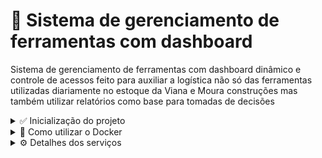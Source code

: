 # 📌 Sistema de gerenciamento de ferramentas com dashboard

Sistema de gerenciamento de ferramentas com dashboard dinâmico e controle de acessos
feito para auxiliar a logística não só das ferramentas utilizadas diariamente no estoque da 
Viana e Moura construções mas também utilizar relatórios como base para tomadas de decisões

<details>
  <summary>✅ Inicialização do projeto</summary>
  <hr/>
  Para facilitar a inicialização desse projeto, foi feito um docker-compose que roda toda a aplicação por um comando no terminal, para rodar o comando, é necessário que possua o <a href="https://docs.docker.com/engine/install/ubuntu/" target="_blank">Docker</a> em sua máquina. Caso queira utilizar a aplicação sem docker, basta preencher as variáveis de ambiente.
</details>

<details>
  <summary>🐳 Como utilizar o Docker</summary>
  <hr/>
  
  1. Clone o repositório
  
  ```sh
    git clone git@github.com:victorbr988/Viana-e-moura-manager-tools.git
  ```
  
  2. Intale as dependências
  
  ```sh
    npm install
  ```
  
  3. Utilize o comando para criar os contêineres
  
  ```sh
    npm run deploy:docker
  ```
  <p>Este comando irá criar os contêineres necessários, frontend, backend e banco de dados. Também irá popular o banco de dados com todas as tabelas necessárias</p> 
  ⚠️ <strong>O comando deve ser digitado no terminal da pasta principal do projeto.</strong>
</details>

<details>
  <summary>⚙️ Detalhes dos serviços</summary>
   <br />
   
  <table>
    <tr>
      <th>Serviço</th>
      <th>Porta</th>
    </tr>
    <tr>
      <td>Backend</td>
      <td>3001</td>
    </tr>
    <tr>
      <td>frontend</td>
      <td>3000</td>
    </tr>
    <tr>
      <td>database</td>
      <td>3306</td>
    </tr>
  </table>
   <br/>
   Para ver os detalhes do servidor e estar a par de todas as rotas usadas e seus parâmetros necessários, veja <a href="https://github.com/victorbr988/Viana-e-moura-manager-tools/blob/main/server/README.md" target="_blank">Aqui</a>.
   <br />
  Para ver os detalhes da página web consulte  <a href="https://github.com/Viana-e-moura-manager-tools/web/README.md" target="_blank">Aqui</a>.
</details>

